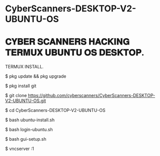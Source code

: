 # CyberScanners-DESKTOP-V2-UBUNTU-OS

# 𝐂𝐘𝐁𝐄𝐑 𝐒𝐂𝐀𝐍𝐍𝐄𝐑𝐒 𝐇𝐀𝐂𝐊𝐈𝐍𝐆 𝐓𝐄𝐑𝐌𝐔𝐗 𝐔𝐁𝐔𝐍𝐓𝐔 𝐎𝐒 𝐃𝐄𝐒𝐊𝐓𝐎𝐏.

TERMUX INSTALL.

$ pkg update && pkg upgrade

$ pkg install git

$ git clone https://github.com/cyberscanners/CyberScanners-DESKTOP-V2-UBUNTU-OS.git

$ cd CyberScanners-DESKTOP-V2-UBUNTU-OS

$ bash ubuntu-install.sh

$ bash login-ubuntu.sh

$ bash gui-setup.sh

$ vncserver :1
